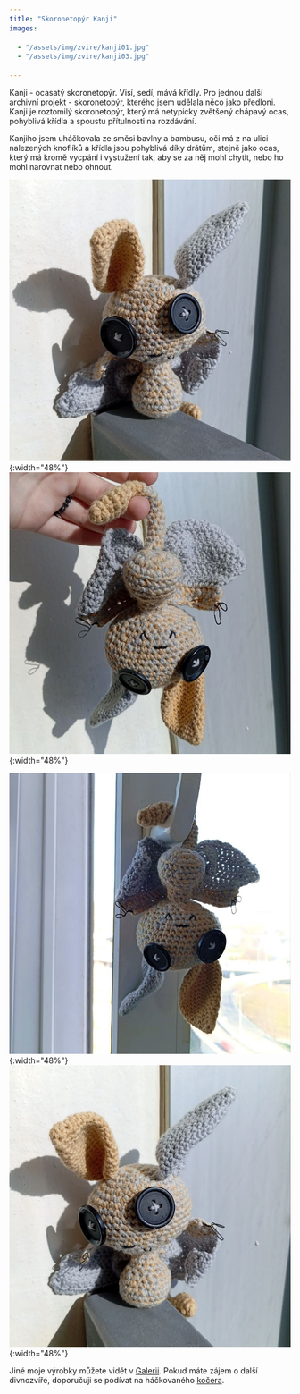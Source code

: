 ```yaml
---
title: "Skoronetopýr Kanji"
images:

  - "/assets/img/zvire/kanji01.jpg"
  - "/assets/img/zvire/kanji03.jpg"

---
```


Kanji - ocasatý skoronetopýr. Visí, sedí, mává křídly. 
Pro jednou další archivní projekt - skoronetopýr, kterého jsem udělala něco jako předloni. Kanji je roztomilý skoronetopýr, který má netypicky zvětšený chápavý ocas, pohyblivá křídla a spoustu přítulnosti na rozdávání. 

Kanjiho jsem uháčkovala ze směsi bavlny a bambusu, oči má z na ulici nalezených knoflíků a křídla jsou pohyblivá díky drátům, stejně jako ocas, který má kromě vycpání i vystužení tak, aby se za něj mohl chytit, nebo ho mohl narovnat nebo ohnout. 

![kanji_01](/assets/img/zvire/kanji01.jpg){:width="48%"} ![kanji_02](/assets/img/zvire/kanji02.jpg){:width="48%"}

![kanji_03](/assets/img/zvire/kanji03.jpg){:width="48%"} ![kanji_04](/assets/img/zvire/kanji04.jpg){:width="48%"}

Jiné moje výrobky můžete vidět v [Galerii](/galerie/). Pokud máte zájem o další divnozvíře, doporučuji se podívat na háčkovaného [kočera](https://matcha1309.github.io/Copak-je-to-za-zvire/).
